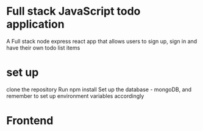 # Full stack JavaScript todo application
A Full stack node express react app that allows users to sign up, sign in and have their own todo list items 
# set up
clone the repository 
Run npm install
Set up the database - mongoDB, and remember to set up environment variables accordingly
# Frontend
